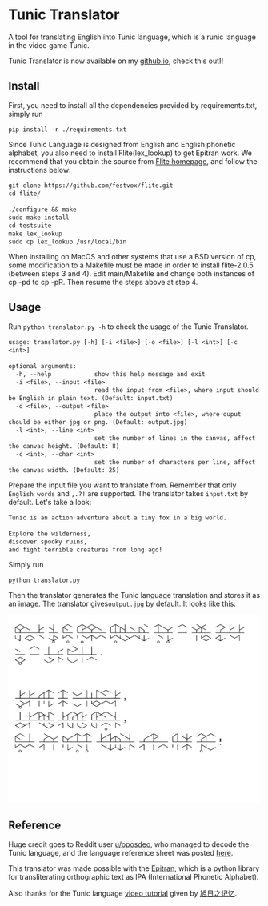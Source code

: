 # Tunic Translator
A tool for translating English into Tunic language, which is a runic language in the video game Tunic.

Tunic Translator is now available on my [github.io](https://norgannon1028.github.io/), check this out!!

## Install

First, you need to install all the dependencies provided by requirements.txt, simply run

```
pip install -r ./requirements.txt
```

Since Tunic Language is designed from English and English phonetic alphabet, you also need to install Flite(lex_lookup) to get Epitran work. We recommend that you obtain the source from [Flite homepage](https://github.com/festvox/flite), and follow the instructions below:
```
git clone https://github.com/festvox/flite.git
cd flite/

./configure && make
sudo make install
cd testsuite
make lex_lookup
sudo cp lex_lookup /usr/local/bin
```
When installing on MacOS and other systems that use a BSD version of cp, some modification to a Makefile must be made in order to install flite-2.0.5 (between steps 3 and 4). Edit main/Makefile and change both instances of cp -pd to cp -pR. Then resume the steps above at step 4.

## Usage

Run `python translator.py -h` to check the usage of the Tunic Translator.

```
usage: translator.py [-h] [-i <file>] [-o <file>] [-l <int>] [-c <int>]

optional arguments:
  -h, --help            show this help message and exit
  -i <file>, --input <file>
                        read the input from <file>, where input should be English in plain text. (Default: input.txt)
  -o <file>, --output <file>
                        place the output into <file>, where ouput should be either jpg or png. (Default: output.jpg)
  -l <int>, --line <int>
                        set the number of lines in the canvas, affect the canvas height. (Default: 8)
  -c <int>, --char <int>
                        set the number of characters per line, affect the canvas width. (Default: 25)
```

Prepare the input file you want to translate from. Remember that only `English words` and `,.?!` are supported. The translator takes  `input.txt` by default. Let's take a look:

```
Tunic is an action adventure about a tiny fox in a big world. 

Explore the wilderness, 
discover spooky ruins, 
and fight terrible creatures from long ago!
```

Simply run

```
python translator.py
```

Then the translator generates the Tunic language translation and stores it as an image.  The translator gives`output.jpg` by default. It looks like this:

![output](./output.jpg)

## Reference

Huge credit goes to Reddit user [u/oposdeo](https://www.reddit.com/user/oposdeo/), who managed to decode the Tunic language, and the language reference sheet was posted [here](https://www.reddit.com/r/TunicGame/comments/tgc056/tunic_language_reference_sheet_big_spoiler/).

This translator was made possible with the [Epitran](https://github.com/dmort27/epitran), which is a python library for transliterating orthographic text as IPA (International Phonetic Alphabet).

Also thanks for the Tunic language [video tutorial](https://www.bilibili.com/video/BV1n541117Pi?share_source=copy_web) given by [旭日之记忆](https://space.bilibili.com/12994).